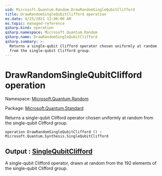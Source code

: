 ```yaml
---
uid: Microsoft.Quantum.Random.DrawRandomSingleQubitClifford
title: DrawRandomSingleQubitClifford operation
ms.date: 4/25/2021 12:00:00 AM
ms.topic: managed-reference
qsharp.kind: operation
qsharp.namespace: Microsoft.Quantum.Random
qsharp.name: DrawRandomSingleQubitClifford
qsharp.summary: >-
  Returns a single-qubit Clifford operator chosen uniformly at random
  from the single-qubit Clifford group.
---
```


# DrawRandomSingleQubitClifford operation

Namespace: [Microsoft.Quantum.Random](xref:Microsoft.Quantum.Random)

Package: [Microsoft.Quantum.Standard](https://nuget.org/packages/Microsoft.Quantum.Standard)


Returns a single-qubit Clifford operator chosen uniformly at randomfrom the single-qubit Clifford group.

```qsharp
operation DrawRandomSingleQubitClifford () : Microsoft.Quantum.Synthesis.SingleQubitClifford
```


## Output : [SingleQubitClifford](xref:Microsoft.Quantum.Synthesis.SingleQubitClifford)

A single-qubit Clifford operator, drawn at random from the 192 elementsof the single-qubit Clifford group.